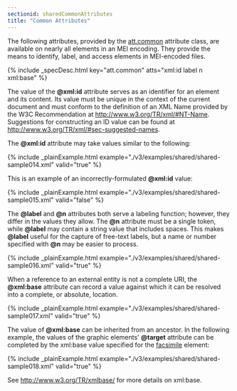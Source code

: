 ```yaml
---
sectionid: sharedCommonAttributes
title: "Common Attributes"
---
```




The following attributes, provided by the <a class="link_odd" href="/v3/attribute-classes/att.common">att.common</a> attribute
class, are available on nearly all elements in an MEI encoding. They provide the means
to
identify, label, and access elements in MEI-encoded files.



{% include _specDesc.html key="att.common" atts="xml:id label n xml:base" %}



The value of the **@xml:id** attribute serves as an identifier for an element and its
content. Its value must be unique in the context of the current document and must
conform to
the definition of an XML Name provided by the W3C Recommendation at 
<a class="link_ref" href="http://www.w3.org/TR/xml/#NT-Name">http://www.w3.org/TR/xml/#NT-Name</a>.
Suggestions for constructing an ID value can be found at 
<a class="link_ref" href="http://www.w3.org/TR/xml/#sec-suggested-names">http://www.w3.org/TR/xml/#sec-suggested-names</a>.

The **@xml:id** attribute may take values similar to the following:

{% include _plainExample.html example="./v3/examples/shared/shared-sample014.xml" valid="true" %}


This is an example of an incorrectly-formulated **@xml:id** value:

{% include _plainExample.html example="./v3/examples/shared/shared-sample015.xml" valid="false" %}


The **@label** and **@n** attributes both serve a labeling function; however,
they differ in the values they allow. The **@n** attribute must be a single token, while
**@label** may contain a string value that includes spaces. This makes
**@label** useful for the capture of free-text labels, but a name or number specified
with **@n** may be easier to process.

{% include _plainExample.html example="./v3/examples/shared/shared-sample016.xml" valid="true" %}

When a reference to an external entity is not a complete URI, the **@xml:base**
attribute can record a value against which it can be resolved into a complete, or
absolute,
location.

{% include _plainExample.html example="./v3/examples/shared/shared-sample017.xml" valid="true" %}

The value of **@xml:base** can be inherited from an ancestor. In the following example,
the values of the graphic elements' **@target** attribute can be completed by the
xml:base value specified for the 
<a class="link_odd_elementSpec" href="/v3/elements/facsimile">facsimile</a> element:

{% include _plainExample.html example="./v3/examples/shared/shared-sample018.xml" valid="true" %}

See 
<a class="link_ref" href="http://www.w3.org/TR/xmlbase/">http://www.w3.org/TR/xmlbase/</a> for more
details on xml:base.

